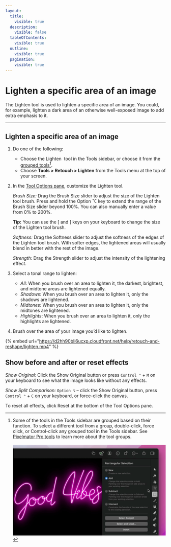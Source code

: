 ```yaml
---
layout:
  title:
    visible: true
  description:
    visible: false
  tableOfContents:
    visible: true
  outline:
    visible: true
  pagination:
    visible: true
---
```


# Lighten a specific area of an image

The Lighten tool is used to lighten a specific area of an image. You could, for example, lighten a dark area of an otherwise well-exposed image to add extra emphasis to it.

***

## Lighten a specific area of an image

1. Do one of the following:
   * Choose the Lighten <img src="https://help.pixelmator.com/pixelmator-pro/3.5/assets/English/1580999589000.png" alt="" data-size="line"> tool in the Tools sidebar, or choose it from the [grouped tools](#user-content-fn-1)[^1].
   * Choose **Tools > Retouch > Lighten** from the Tools menu at the top of your screen.
2.  In the [Tool Options pane](https://www.pixelmator.com/support/guide/pixelmator-pro/#glossary), customize the Lighten tool.

    _Brush Size:_ Drag the Brush Size slider to adjust the size of the Lighten tool brush. Press and hold the Option ⌥ key to extend the range of the Brush Size slider beyond 100%. You can also manually enter a value from 0% to 200%. 

    **Tip:** You can use the \[ and ] keys on your keyboard to change the size of the Lighten tool brush.

    _Softness:_ Drag the Softness slider to adjust the softness of the edges of the Lighten tool brush. With softer edges, the lightened areas will usually blend in better with the rest of the image.

    _Strength:_ Drag the Strength slider to adjust the intensity of the lightening effect.
3. Select a tonal range to lighten: 
   * _All_: When you brush over an area to lighten it, the darkest, brightest, and midtone areas are lightened equally. 
   * _Shadows_: When you brush over an area to lighten it, only the shadows are lightened. 
   * _Midtones_: When you brush over an area to lighten it, only the midtones are lightened.
   * _Highlights_: When you brush over an area to lighten it, only the highlights are lightened.
4. Brush over the area of your image you’d like to lighten.

{% embed url="https://d2hh90bli6ucxp.cloudfront.net/help/retouch-and-reshape/lighten.mp4" %}

## Show before and after or reset effects

_Show Original:_ Click the Show Original button or press `Control ⌃` + `M` on your keyboard to see what the image looks like without any effects.

_Show Split Comparison:_ `Option ⌥` – click the Show Original button, press `Control ⌃` + `C` on your keyboard, or force-click the canvas.

To reset all effects, click Reset at the bottom of the Tool Options pane.

[^1]: Some of the tools in the Tools sidebar are grouped based on their function. To select a different tool from a group, double-click, force click, or Control-click any grouped tool in the Tools sidebar. See [Pixelmator Pro tools](../pixelmator-pro-basics/pixelmator-pro-tools.md) to learn more about the tool groups.\
    \
    ![](../.gitbook/assets/glossary-grouped-tools-2.4.gif)
